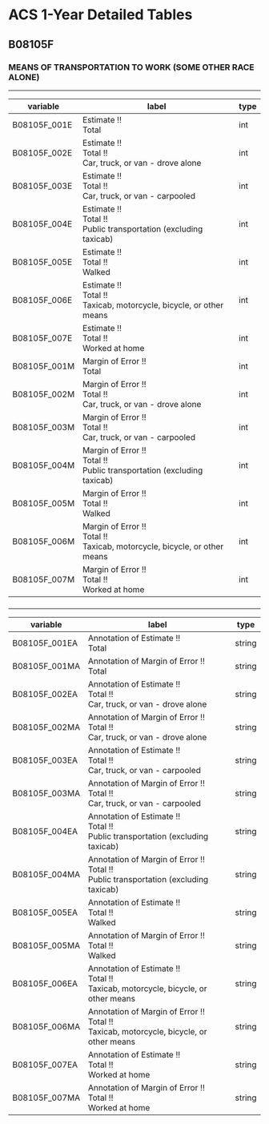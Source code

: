 # ACS 1-Year Detailed Tables

## B08105F

### MEANS OF TRANSPORTATION TO WORK (SOME OTHER RACE ALONE)

___

| variable | label | type |
| ----- | ----- | ----- |
| B08105F_001E | Estimate !!<br>Total | int |
| B08105F_002E | Estimate !!<br>Total !!<br>Car, truck, or van - drove alone | int |
| B08105F_003E | Estimate !!<br>Total !!<br>Car, truck, or van - carpooled | int |
| B08105F_004E | Estimate !!<br>Total !!<br>Public transportation (excluding taxicab) | int |
| B08105F_005E | Estimate !!<br>Total !!<br>Walked | int |
| B08105F_006E | Estimate !!<br>Total !!<br>Taxicab, motorcycle, bicycle, or other means | int |
| B08105F_007E | Estimate !!<br>Total !!<br>Worked at home | int |
| B08105F_001M | Margin of Error !!<br>Total | int |
| B08105F_002M | Margin of Error !!<br>Total !!<br>Car, truck, or van - drove alone | int |
| B08105F_003M | Margin of Error !!<br>Total !!<br>Car, truck, or van - carpooled | int |
| B08105F_004M | Margin of Error !!<br>Total !!<br>Public transportation (excluding taxicab) | int |
| B08105F_005M | Margin of Error !!<br>Total !!<br>Walked | int |
| B08105F_006M | Margin of Error !!<br>Total !!<br>Taxicab, motorcycle, bicycle, or other means | int |
| B08105F_007M | Margin of Error !!<br>Total !!<br>Worked at home | int |
### 

___

| variable | label | type |
| ----- | ----- | ----- |
| B08105F_001EA | Annotation of Estimate !!<br>Total | string |
| B08105F_001MA | Annotation of Margin of Error !!<br>Total | string |
| B08105F_002EA | Annotation of Estimate !!<br>Total !!<br>Car, truck, or van - drove alone | string |
| B08105F_002MA | Annotation of Margin of Error !!<br>Total !!<br>Car, truck, or van - drove alone | string |
| B08105F_003EA | Annotation of Estimate !!<br>Total !!<br>Car, truck, or van - carpooled | string |
| B08105F_003MA | Annotation of Margin of Error !!<br>Total !!<br>Car, truck, or van - carpooled | string |
| B08105F_004EA | Annotation of Estimate !!<br>Total !!<br>Public transportation (excluding taxicab) | string |
| B08105F_004MA | Annotation of Margin of Error !!<br>Total !!<br>Public transportation (excluding taxicab) | string |
| B08105F_005EA | Annotation of Estimate !!<br>Total !!<br>Walked | string |
| B08105F_005MA | Annotation of Margin of Error !!<br>Total !!<br>Walked | string |
| B08105F_006EA | Annotation of Estimate !!<br>Total !!<br>Taxicab, motorcycle, bicycle, or other means | string |
| B08105F_006MA | Annotation of Margin of Error !!<br>Total !!<br>Taxicab, motorcycle, bicycle, or other means | string |
| B08105F_007EA | Annotation of Estimate !!<br>Total !!<br>Worked at home | string |
| B08105F_007MA | Annotation of Margin of Error !!<br>Total !!<br>Worked at home | string |

